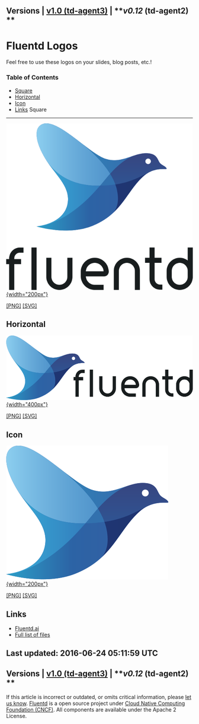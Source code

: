 
Versions \| [v1.0 (td-agent3)](/v1.0/articles/logo) \| ***v0.12*
(td-agent2) **
------------------------------------------------------------------------

Fluentd Logos
=============

Feel free to use these logos on your slides, blog posts, etc.!


### Table of Contents

-   [Square](#square)
-   [Horizontal](#horizontal)
-   [Icon](#icon)
-   [Links](#links)
Square
------

<div>

[![](https://raw.githubusercontent.com/fluent/fluentd-docs/master/public/logo/Fluentd_square.png){width="200px"}](https://raw.githubusercontent.com/fluent/fluentd-docs/master/public/logo/Fluentd_square.png)

</div>

<div>

[\[PNG\]](https://raw.githubusercontent.com/fluent/fluentd-docs/master/public/logo/Fluentd_square.png)
[\[SVG\]](https://raw.githubusercontent.com/fluent/fluentd-docs/master/public/logo/Fluentd_square.svg)

</div>

Horizontal
----------

<div>

[![](https://raw.githubusercontent.com/fluent/fluentd-docs/master/public/logo/Fluentd_horizontal.png){width="400px"}](https://raw.githubusercontent.com/fluent/fluentd-docs/master/public/logo/Fluentd_horizontal.png)

</div>

<div>

[\[PNG\]](https://raw.githubusercontent.com/fluent/fluentd-docs/master/public/logo/Fluentd_horizontal.png)
[\[SVG\]](https://raw.githubusercontent.com/fluent/fluentd-docs/master/public/logo/Fluentd_horizontal.svg)

</div>

Icon
----

<div>

[![](https://raw.githubusercontent.com/fluent/fluentd-docs/master/public/logo/Fluentd_icon.png){width="200px"}](https://raw.githubusercontent.com/fluent/fluentd-docs/master/public/logo/Fluentd_icon.png)

</div>

<div>

[\[PNG\]](https://raw.githubusercontent.com/fluent/fluentd-docs/master/public/logo/Fluentd_icon.png)
[\[SVG\]](https://raw.githubusercontent.com/fluent/fluentd-docs/master/public/logo/Fluentd_icon.svg)

</div>

Links
-----

-   [Fluentd.ai](https://raw.githubusercontent.com/fluent/fluentd-docs/master/public/logo/Fluentd.ai)
-   [Full list of
    files](https://github.com/fluent/fluentd-docs/tree/master/public/logo)


Last updated: 2016-06-24 05:11:59 UTC
------------------------------------------------------------------------
Versions \| [v1.0 (td-agent3)](/v1.0/articles/logo) \| ***v0.12*
(td-agent2) **
------------------------------------------------------------------------

If this article is incorrect or outdated, or omits critical information,
please [let us
know](https://github.com/fluent/fluentd-docs/issues?state=open).
[Fluentd](http://www.fluentd.org/) is a open source project under [Cloud
Native Computing Foundation (CNCF)](https://cncf.io/). All components
are available under the Apache 2 License.
